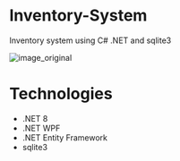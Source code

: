 # Inventory-System
Inventory system using C# .NET and sqlite3

![image_original](https://github.com/user-attachments/assets/f72732e0-1e4e-4943-9a29-dbc4708d6312)

# Technologies
- .NET 8
- .NET WPF
- .NET Entity Framework
- sqlite3
